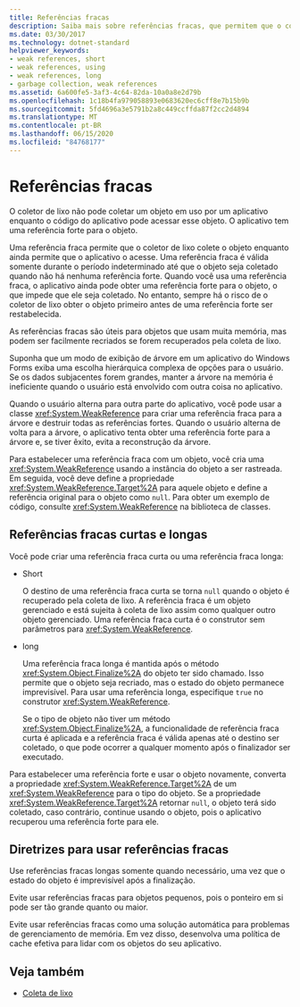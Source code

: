 ```yaml
---
title: Referências fracas
description: Saiba mais sobre referências fracas, que permitem que o coletor de lixo do .NET colete um objeto e, ao mesmo tempo, permita que o aplicativo acesse o objeto.
ms.date: 03/30/2017
ms.technology: dotnet-standard
helpviewer_keywords:
- weak references, short
- weak references, using
- weak references, long
- garbage collection, weak references
ms.assetid: 6a600fe5-3af3-4c64-82da-10a0a8e2d79b
ms.openlocfilehash: 1c18b4fa979058893e0683620ec6cff8e7b15b9b
ms.sourcegitcommit: 5fd4696a3e5791b2a8c449ccffda87f2cc2d4894
ms.translationtype: MT
ms.contentlocale: pt-BR
ms.lasthandoff: 06/15/2020
ms.locfileid: "84768177"
---
```

# <a name="weak-references"></a>Referências fracas
O coletor de lixo não pode coletar um objeto em uso por um aplicativo enquanto o código do aplicativo pode acessar esse objeto. O aplicativo tem uma referência forte para o objeto.  
  
 Uma referência fraca permite que o coletor de lixo colete o objeto enquanto ainda permite que o aplicativo o acesse. Uma referência fraca é válida somente durante o período indeterminado até que o objeto seja coletado quando não há nenhuma referência forte. Quando você usa uma referência fraca, o aplicativo ainda pode obter uma referência forte para o objeto, o que impede que ele seja coletado. No entanto, sempre há o risco de o coletor de lixo obter o objeto primeiro antes de uma referência forte ser restabelecida.  
  
 As referências fracas são úteis para objetos que usam muita memória, mas podem ser facilmente recriados se forem recuperados pela coleta de lixo.  
  
 Suponha que um modo de exibição de árvore em um aplicativo do Windows Forms exiba uma escolha hierárquica complexa de opções para o usuário. Se os dados subjacentes forem grandes, manter a árvore na memória é ineficiente quando o usuário está envolvido com outra coisa no aplicativo.  
  
 Quando o usuário alterna para outra parte do aplicativo, você pode usar a classe <xref:System.WeakReference> para criar uma referência fraca para a árvore e destruir todas as referências fortes. Quando o usuário alterna de volta para a árvore, o aplicativo tenta obter uma referência forte para a árvore e, se tiver êxito, evita a reconstrução da árvore.  
  
 Para estabelecer uma referência fraca com um objeto, você cria uma <xref:System.WeakReference> usando a instância do objeto a ser rastreada. Em seguida, você deve define a propriedade <xref:System.WeakReference.Target%2A> para aquele objeto e define a referência original para o objeto como `null`. Para obter um exemplo de código, consulte <xref:System.WeakReference> na biblioteca de classes.  
  
## <a name="short-and-long-weak-references"></a>Referências fracas curtas e longas  
 Você pode criar uma referência fraca curta ou uma referência fraca longa:  
  
- Short  
  
     O destino de uma referência fraca curta se torna `null` quando o objeto é recuperado pela coleta de lixo. A referência fraca é um objeto gerenciado e está sujeita à coleta de lixo assim como qualquer outro objeto gerenciado.  Uma referência fraca curta é o construtor sem parâmetros para <xref:System.WeakReference>.  
  
- long  
  
     Uma referência fraca longa é mantida após o método <xref:System.Object.Finalize%2A> do objeto ter sido chamado. Isso permite que o objeto seja recriado, mas o estado do objeto permanece imprevisível. Para usar uma referência longa, especifique `true` no construtor <xref:System.WeakReference>.  
  
     Se o tipo de objeto não tiver um método <xref:System.Object.Finalize%2A>, a funcionalidade de referência fraca curta é aplicada e a referência fraca é válida apenas até o destino ser coletado, o que pode ocorrer a qualquer momento após o finalizador ser executado.  
  
 Para estabelecer uma referência forte e usar o objeto novamente, converta a propriedade <xref:System.WeakReference.Target%2A> de um <xref:System.WeakReference> para o tipo do objeto. Se a propriedade <xref:System.WeakReference.Target%2A> retornar `null`, o objeto terá sido coletado, caso contrário, continue usando o objeto, pois o aplicativo recuperou uma referência forte para ele.  
  
## <a name="guidelines-for-using-weak-references"></a>Diretrizes para usar referências fracas  
 Use referências fracas longas somente quando necessário, uma vez que o estado do objeto é imprevisível após a finalização.  
  
 Evite usar referências fracas para objetos pequenos, pois o ponteiro em si pode ser tão grande quanto ou maior.  
  
 Evite usar referências fracas como uma solução automática para problemas de gerenciamento de memória. Em vez disso, desenvolva uma política de cache efetiva para lidar com os objetos do seu aplicativo.  
  
## <a name="see-also"></a>Veja também

- [Coleta de lixo](index.md)
